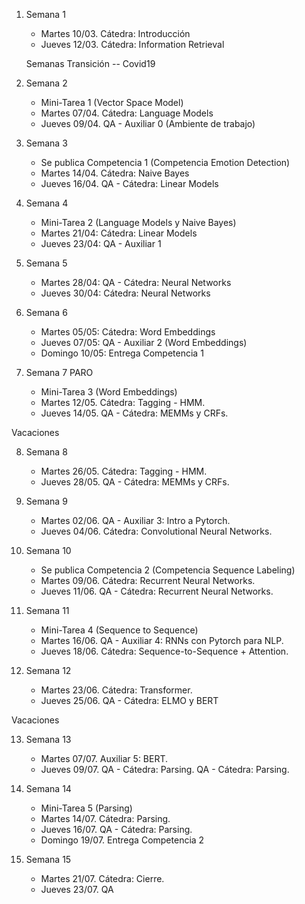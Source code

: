 

1. Semana 1
	
   * Martes 10/03. Cátedra: Introducción
   * Jueves 12/03. Cátedra: Information Retrieval
   
   Semanas Transición -- Covid19
   
2. Semana 2
     * Mini-Tarea 1 (Vector Space Model)	 	
     * Martes 07/04. Cátedra: Language Models
     * Jueves 09/04.  QA - Auxiliar 0  (Ambiente de trabajo)  
 


3. Semana 3
    * Se publica Competencia 1 (Competencia Emotion Detection)
    * Martes 14/04. Cátedra: Naive Bayes
    * Jueves 16/04. QA - Cátedra:  Linear Models

4. Semana 4
     * Mini-Tarea 2 (Language Models y Naive Bayes)		
     * Martes 21/04: Cátedra:  Linear Models	 	
     * Jueves 23/04: QA -  Auxiliar 1
   

5. Semana 5

     * Martes 28/04: QA - Cátedra:  Neural Networks
     * Jueves 30/04: Cátedra: Neural Networks


6. Semana 6

     * Martes 05/05:  Cátedra: Word Embeddings 
     * Jueves 07/05:  QA - Auxiliar 2 (Word Embeddings) 
     * Domingo 10/05: Entrega Competencia 1

7. Semana 7
PARO
     * Mini-Tarea 3 (Word Embeddings)
     * Martes 12/05. Cátedra:  Tagging - HMM.  
     * Jueves 14/05. QA - Cátedra:  MEMMs y CRFs. 

Vacaciones

8. Semana 8

     * Martes 26/05. Cátedra:  Tagging - HMM. 
     * Jueves 28/05. QA - Cátedra:  MEMMs y CRFs.   

9. Semana 9
     * Martes 02/06. QA - Auxiliar 3: Intro a Pytorch.  
     * Jueves 04/06. Cátedra: Convolutional Neural Networks. 


10. Semana 10
      * Se publica Competencia 2 (Competencia Sequence Labeling) 
      * Martes 09/06.   Cátedra:  Recurrent Neural Networks.  
      * Jueves 11/06.  QA - Cátedra:  Recurrent Neural Networks. 
      
11. Semana 11
      * Mini-Tarea 4 (Sequence to Sequence)
      * Martes 16/06.  QA - Auxiliar 4: RNNs con Pytorch para NLP.  
      * Jueves 18/06.  Cátedra: Sequence-to-Sequence + Attention. 

12. Semana 12

      * Martes 23/06.  Cátedra: Transformer.      
      * Jueves 25/06.  QA - Cátedra: ELMO y BERT      

Vacaciones

13. Semana 13

      * Martes 07/07. Auxiliar 5: BERT.   
      * Jueves 09/07.  QA - Cátedra: Parsing.  QA - Cátedra: Parsing. 


14. Semana 14
      * Mini-Tarea 5 (Parsing)
      * Martes 14/07. Cátedra: Parsing. 
      * Jueves 16/07. QA - Cátedra: Parsing. 
      * Domingo 19/07. Entrega Competencia 2

15. Semana 15

      * Martes 21/07. Cátedra: Cierre.
      * Jueves 23/07. QA       
      
       


